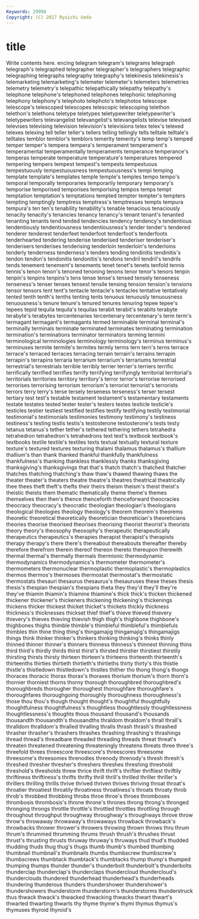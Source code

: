 ```yaml
---
Keywords: 29998 
Copyright: (C) 2017 Ryuichi Ueda
---
```


# title

Write contents here.
encing
telegram telegram's telegrams telegraph telegraph's telegraphed telegrapher telegrapher's telegraphers telegraphic
telegraphing telegraphs telegraphy telegraphy's telekinesis telekinesis's telemarketing telemarketing's telemeter telemeter's
telemeters telemetries telemetry telemetry's telepathic telepathically telepathy telepathy's telephone telephone's
telephoned telephones telephonic telephoning telephony telephony's telephoto telephoto's telephotos telescope
telescope's telescoped telescopes telescopic telescoping telethon telethon's telethons teletype teletypes
teletypewriter teletypewriter's teletypewriters televangelist televangelist's televangelists televise televised televises televising
television television's televisions telex telex's telexed telexes telexing tell teller
teller's tellers telling tellingly tells telltale telltale's telltales temblor temblor's
temblors temerity temerity's temp temp's temped temper temper's tempera tempera's
temperament temperament's temperamental temperamentally temperaments temperance temperance's temperas temperate temperature
temperature's temperatures tempered tempering tempers tempest tempest's tempests tempestuous tempestuously
tempestuousness tempestuousness's tempi temping template template's templates temple temple's temples
tempo tempo's temporal temporally temporaries temporarily temporary temporary's temporise temporised
temporises temporising tempos temps tempt temptation temptation's temptations tempted tempter
tempter's tempters tempting temptingly temptress temptress's temptresses tempts tempura tempura's
ten ten's tenability tenability's tenable tenacious tenaciously tenacity tenacity's tenancies
tenancy tenancy's tenant tenant's tenanted tenanting tenants tend tended tendencies
tendency tendency's tendentious tendentiously tendentiousness tendentiousness's tender tender's tendered tenderer
tenderest tenderfeet tenderfoot tenderfoot's tenderfoots tenderhearted tendering tenderise tenderised tenderiser
tenderiser's tenderisers tenderises tenderising tenderloin tenderloin's tenderloins tenderly tenderness tenderness's
tenders tending tendinitis tendinitis's tendon tendon's tendonitis tendonitis's tendons tendril
tendril's tendrils tends tenement tenement's tenements tenet tenet's tenets tenfold
tennis tennis's tenon tenon's tenoned tenoning tenons tenor tenor's tenors
tenpin tenpin's tenpins tenpins's tens tense tense's tensed tensely tenseness
tenseness's tenser tenses tensest tensile tensing tension tension's tensions tensor
tensors tent tent's tentacle tentacle's tentacles tentative tentatively tented tenth
tenth's tenths tenting tents tenuous tenuously tenuousness tenuousness's tenure tenure's
tenured tenures tenuring tepee tepee's tepees tepid tequila tequila's tequilas
terabit terabit's terabits terabyte terabyte's terabytes tercentenaries tercentenary tercentenary's term
term's termagant termagant's termagants termed terminable terminal terminal's terminally terminals
terminate terminated terminates terminating termination termination's terminations terminator terminators terming
termini terminological terminologies terminology terminology's terminus terminus's terminuses termite termite's
termites termly terms tern tern's terns terrace terrace's terraced terraces
terracing terrain terrain's terrains terrapin terrapin's terrapins terraria terrarium terrarium's
terrariums terrestrial terrestrial's terrestrials terrible terribly terrier terrier's terriers terrific
terrifically terrified terrifies terrify terrifying terrifyingly territorial territorial's territorials territories
territory territory's terror terror's terrorise terrorised terrorises terrorising terrorism terrorism's
terrorist terrorist's terrorists terrors terry terry's terse tersely terseness terseness's
terser tersest tertiary test test's testable testament testament's testamentary testaments
testate testates tested tester tester's testers testes testicle testicle's testicles
testier testiest testified testifies testify testifying testily testimonial testimonial's testimonials
testimonies testimony testimony's testiness testiness's testing testis testis's testosterone testosterone's
tests testy tetanus tetanus's tether tether's tethered tethering tethers tetrahedra
tetrahedron tetrahedron's tetrahedrons text text's textbook textbook's textbooks textile textile's
textiles texts textual textually textural texture texture's textured textures texturing
thalami thalamus thalamus's thallium thallium's than thank thanked thankful thankfully
thankfulness thankfulness's thanking thankless thanklessly thanks thanksgiving thanksgiving's thanksgivings that
that's thatch thatch's thatched thatcher thatches thatching thatching's thaw thaw's
thawed thawing thaws the theater theater's theaters theatre theatre's theatres
theatrical theatrically thee thees theft theft's thefts their theirs theism
theism's theist theist's theistic theists them thematic thematically theme theme's
themes themselves then then's thence thenceforth thenceforward theocracies theocracy theocracy's
theocratic theologian theologian's theologians theological theologies theology theology's theorem theorem's
theorems theoretic theoretical theoretically theoretician theoretician's theoreticians theories theorise theorised
theorises theorising theorist theorist's theorists theory theory's theosophy theosophy's therapeutic
therapeutically therapeutics therapeutics's therapies therapist therapist's therapists therapy therapy's there
there's thereabout thereabouts thereafter thereby therefore therefrom therein thereof thereon
thereto thereupon therewith thermal thermal's thermally thermals thermionic thermodynamic thermodynamics
thermodynamics's thermometer thermometer's thermometers thermonuclear thermoplastic thermoplastic's thermoplastics thermos thermos's
thermoses thermostat thermostat's thermostatic thermostats thesauri thesaurus thesaurus's thesauruses these
theses thesis thesis's thespian thespian's thespians theta they they'd they'll
they're they've thiamin thiamin's thiamine thiamine's thick thick's thicken thickened
thickener thickener's thickeners thickening thickening's thickenings thickens thicker thickest thicket
thicket's thickets thickly thickness thickness's thicknesses thickset thief thief's thieve
thieved thievery thievery's thieves thieving thievish thigh thigh's thighbone thighbone's
thighbones thighs thimble thimble's thimbleful thimbleful's thimblefuls thimbles thin thine
thing thing's thingamajig thingamajig's thingamajigs things think thinker thinker's thinkers
thinking thinking's thinks thinly thinned thinner thinner's thinners thinness thinness's
thinnest thinning thins third third's thirdly thirds thirst thirst's thirsted
thirstier thirstiest thirstily thirsting thirsts thirsty thirteen thirteen's thirteens thirteenth
thirteenth's thirteenths thirties thirtieth thirtieth's thirtieths thirty thirty's this thistle
thistle's thistledown thistledown's thistles thither tho thong thong's thongs thoraces
thoracic thorax thorax's thoraxes thorium thorium's thorn thorn's thornier thorniest
thorns thorny thorough thoroughbred thoroughbred's thoroughbreds thorougher thoroughest thoroughfare thoroughfare's
thoroughfares thoroughgoing thoroughly thoroughness thoroughness's those thou thou's though thought
thought's thoughtful thoughtfully thoughtfulness thoughtfulness's thoughtless thoughtlessly thoughtlessness thoughtlessness's thoughts
thous thousand thousand's thousands thousandth thousandth's thousandths thraldom thraldom's thrall
thrall's thralldom thralldom's thralled thralling thralls thrash thrash's thrashed thrasher
thrasher's thrashers thrashes thrashing thrashing's thrashings thread thread's threadbare threaded
threading threads threat threat's threaten threatened threatening threateningly threatens threats
three three's threefold threes threescore threescore's threescores threesome threesome's threesomes
threnodies threnody threnody's thresh thresh's threshed thresher thresher's threshers threshes
threshing threshold threshold's thresholds threw thrice thrift thrift's thriftier thriftiest
thriftily thriftiness thriftiness's thrifts thrifty thrill thrill's thrilled thriller thriller's
thrillers thrilling thrills thrive thrived thriven thrives thriving throat throat's
throatier throatiest throatily throatiness throatiness's throats throaty throb throb's throbbed
throbbing throbs throe throe's throes thromboses thrombosis thrombosis's throne throne's
thrones throng throng's thronged thronging throngs throttle throttle's throttled throttles
throttling through throughout throughput throughway throughway's throughways throve throw throw's
throwaway throwaway's throwaways throwback throwback's throwbacks thrower thrower's throwers throwing
thrown throws thru thrum thrum's thrummed thrumming thrums thrush thrush's
thrushes thrust thrust's thrusting thrusts thruway thruway's thruways thud thud's
thudded thudding thuds thug thug's thugs thumb thumb's thumbed thumbing
thumbnail thumbnail's thumbnails thumbs thumbscrew thumbscrew's thumbscrews thumbtack thumbtack's thumbtacks
thump thump's thumped thumping thumps thunder thunder's thunderbolt thunderbolt's thunderbolts
thunderclap thunderclap's thunderclaps thundercloud thundercloud's thunderclouds thundered thunderhead thunderhead's thunderheads
thundering thunderous thunders thundershower thundershower's thundershowers thunderstorm thunderstorm's thunderstorms thunderstruck
thus thwack thwack's thwacked thwacking thwacks thwart thwart's thwarted thwarting
thwarts thy thyme thyme's thymi thymus thymus's thymuses thyroid thyroid's
